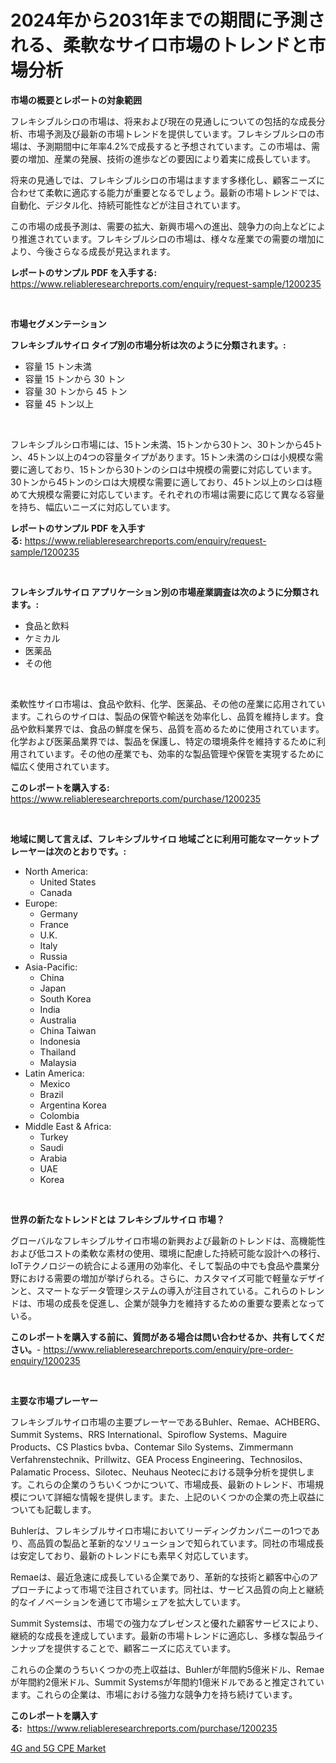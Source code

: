<p><h1>2024年から2031年までの期間に予測される、柔軟なサイロ市場のトレンドと市場分析</h1></p><p><strong>市場の概要とレポートの対象範囲</strong></p>
<p><p>フレキシブルシロの市場は、将来および現在の見通しについての包括的な成長分析、市場予測及び最新の市場トレンドを提供しています。フレキシブルシロの市場は、予測期間中に年率4.2%で成長すると予想されています。この市場は、需要の増加、産業の発展、技術の進歩などの要因により着実に成長しています。</p><p>将来の見通しでは、フレキシブルシロの市場はますます多様化し、顧客ニーズに合わせて柔軟に適応する能力が重要となるでしょう。最新の市場トレンドでは、自動化、デジタル化、持続可能性などが注目されています。</p><p>この市場の成長予測は、需要の拡大、新興市場への進出、競争力の向上などにより推進されています。フレキシブルシロの市場は、様々な産業での需要の増加により、今後さらなる成長が見込まれます。</p></p>
<p><strong>レポートのサンプル PDF を入手する:</strong> <a href="https://www.reliableresearchreports.com/enquiry/request-sample/1200235">https://www.reliableresearchreports.com/enquiry/request-sample/1200235</a></p>
<p>&nbsp;</p>
<p><strong>市場セグメンテーション</strong></p>
<p><strong>フレキシブルサイロ タイプ別の市場分析は次のように分類されます。:</strong></p>
<p><ul><li>容量 15 トン未満</li><li>容量 15 トンから 30 トン</li><li>容量 30 トンから 45 トン</li><li>容量 45 トン以上</li></ul></p>
<p>&nbsp;</p>
<p><p>フレキシブルシロ市場には、15トン未満、15トンから30トン、30トンから45トン、45トン以上の4つの容量タイプがあります。15トン未満のシロは小規模な需要に適しており、15トンから30トンのシロは中規模の需要に対応しています。30トンから45トンのシロは大規模な需要に適しており、45トン以上のシロは極めて大規模な需要に対応しています。それぞれの市場は需要に応じて異なる容量を持ち、幅広いニーズに対応しています。</p></p>
<p><strong>レポートのサンプル PDF を入手する:</strong>&nbsp;<a href="https://www.reliableresearchreports.com/enquiry/request-sample/1200235">https://www.reliableresearchreports.com/enquiry/request-sample/1200235</a></p>
<p>&nbsp;</p>
<p><strong> フレキシブルサイロ アプリケーション別の市場産業調査は次のように分類されます。:</strong></p>
<p><ul><li>食品と飲料</li><li>ケミカル</li><li>医薬品</li><li>その他</li></ul></p>
<p>&nbsp;</p>
<p><p>柔軟性サイロ市場は、食品や飲料、化学、医薬品、その他の産業に応用されています。これらのサイロは、製品の保管や輸送を効率化し、品質を維持します。食品や飲料業界では、食品の鮮度を保ち、品質を高めるために使用されています。化学および医薬品業界では、製品を保護し、特定の環境条件を維持するために利用されています。その他の産業でも、効率的な製品管理や保管を実現するために幅広く使用されています。</p></p>
<p><strong>このレポートを購入する:</strong>&nbsp; <a href="https://www.reliableresearchreports.com/purchase/1200235">https://www.reliableresearchreports.com/purchase/1200235</a></p>
<p>&nbsp;</p>
<p><strong>地域に関して言えば、フレキシブルサイロ 地域ごとに利用可能なマーケットプレーヤーは次のとおりです。:</strong></p>
<p><ul>
    <li>
        North America:
        <ul>
            <li>United States</li>
            <li>Canada</li>
        </ul>
    </li>
    <li>
        Europe:
        <ul>
            <li>Germany</li>
            <li>France</li>
            <li>U.K.</li>
            <li>Italy</li>
            <li>Russia</li>
        </ul>
    </li>
    <li>
        Asia-Pacific:
        <ul>
            <li>China</li>
            <li>Japan</li>
            <li>South Korea</li>
            <li>India</li>
            <li>Australia</li>
            <li>China Taiwan</li>
            <li>Indonesia</li>
            <li>Thailand</li>
            <li>Malaysia</li>
        </ul>
    </li>
    <li>
        Latin America:
        <ul>
            <li>Mexico</li>
            <li>Brazil</li>
            <li>Argentina Korea</li>
            <li>Colombia</li>
        </ul>
    </li>
    <li>
        Middle East & Africa:
        <ul>
            <li>Turkey</li>
            <li>Saudi</li>
            <li>Arabia</li>
            <li>UAE</li>
            <li>Korea</li>
        </ul>
    </li>
    </ul></p>
<p>&nbsp;</p>
<p><strong>世界の新たなトレンドとは フレキシブルサイロ 市場？</strong></p>
<p><p>グローバルなフレキシブルサイロ市場の新興および最新のトレンドは、高機能性および低コストの柔軟な素材の使用、環境に配慮した持続可能な設計への移行、IoTテクノロジーの統合による運用の効率化、そして製品の中でも食品や農業分野における需要の増加が挙げられる。さらに、カスタマイズ可能で軽量なデザインと、スマートなデータ管理システムの導入が注目されている。これらのトレンドは、市場の成長を促進し、企業が競争力を維持するための重要な要素となっている。</p></p>
<p><strong>このレポートを購入する前に、質問がある場合は問い合わせるか、共有してください。</strong>- <a href="https://www.reliableresearchreports.com/enquiry/pre-order-enquiry/1200235">https://www.reliableresearchreports.com/enquiry/pre-order-enquiry/1200235</a></p>
<p>&nbsp;</p>
<p><strong>主要な市場プレーヤー</strong></p>
<p><p>フレキシブルサイロ市場の主要プレーヤーであるBuhler、Remae、ACHBERG、Summit Systems、RRS International、Spiroflow Systems、Maguire Products、CS Plastics bvba、Contemar Silo Systems、Zimmermann Verfahrenstechnik、Prillwitz、GEA Process Engineering、Technosilos、Palamatic Process、Silotec、Neuhaus Neotecにおける競争分析を提供します。これらの企業のうちいくつかについて、市場成長、最新のトレンド、市場規模について詳細な情報を提供します。また、上記のいくつかの企業の売上収益についても記載します。</p><p>Buhlerは、フレキシブルサイロ市場においてリーディングカンパニーの1つであり、高品質の製品と革新的なソリューションで知られています。同社の市場成長は安定しており、最新のトレンドにも素早く対応しています。</p><p>Remaeは、最近急速に成長している企業であり、革新的な技術と顧客中心のアプローチによって市場で注目されています。同社は、サービス品質の向上と継続的なイノベーションを通じて市場シェアを拡大しています。</p><p>Summit Systemsは、市場での強力なプレゼンスと優れた顧客サービスにより、継続的な成長を達成しています。最新の市場トレンドに適応し、多様な製品ラインナップを提供することで、顧客ニーズに応えています。</p><p>これらの企業のうちいくつかの売上収益は、Buhlerが年間約5億米ドル、Remaeが年間約2億米ドル、Summit Systemsが年間約1億米ドルであると推定されています。これらの企業は、市場における強力な競争力を持ち続けています。</p></p>
<p><strong>このレポートを購入する:</strong>&nbsp;&nbsp;<a href="https://www.reliableresearchreports.com/purchase/1200235">https://www.reliableresearchreports.com/purchase/1200235</a></p>
<p><p><a href="https://summer-dogwood-3e9.notion.site/4G-and-5G-CPE-Market-Offers-Provide-Insightful-Data-for-the-Time-Period-from-2024-to-2031-and-also-P-86f2aa0848ac497297ff48065ff81901">4G and 5G CPE Market</a></p></p>
